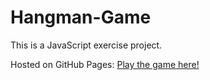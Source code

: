 # Hangman-Game

This is a JavaScript exercise project.

Hosted on GitHub Pages: [Play the game here!](https://chendf999.github.io/Hangman-Game/)
